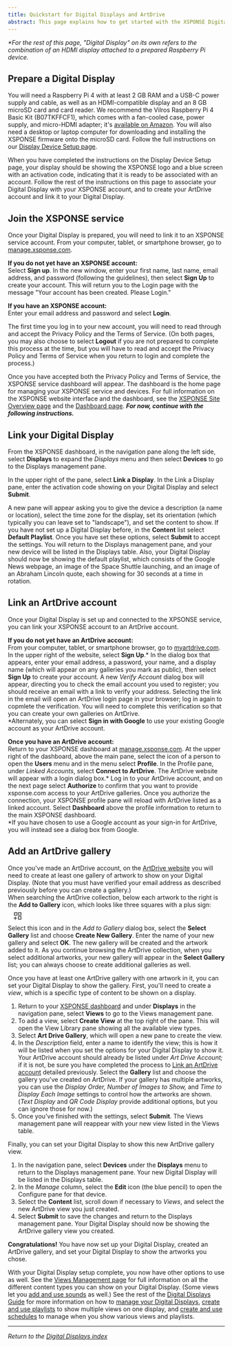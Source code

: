 ```yaml
---
title: Quickstart for Digital Displays and ArtDrive
abstract: This page explains how to get started with the XSPONSE Digital Display device and ArtDrive service. By following the instructions presented here, you can (1) prepare a Raspberry Pi device to serve as an XSPONSE Digital Display*, (2) join the XSPONSE service, (3) link your Digital Display, (4) create and link an ArtDrive account to your Digital Display, and (5) create an ArtDrive gallery and show it on your Digital Display.
---
```

_\*For the rest of this page, "Digital Display" on its own refers to the combination of an HDMI display attached to a prepared Raspberry Pi device._

## Prepare a Digital Display
You will need a Raspberry Pi 4 with at least 2 GB RAM and a USB-C power supply and cable, as well as an HDMI-compatible display and an 8 GB microSD card and card reader. We recommend the Vilros Raspberry Pi 4 Basic Kit (B07TKFFCF1), which comes with a fan-cooled case, power supply, and micro-HDMI adapter; it's [available on Amazon](https://https://www.amazon.com/Vilros-Raspberry-Fan-Cooled-Heatsinks-Quickstart/dp/B07TKFFCF1). You will also need a desktop or laptop computer for downloading and installing the XSPONSE firmware onto the microSD card. Follow the full instructions on our [Display Device Setup page](display-device-setup.md).

When you have completed the instructions on the Display Device Setup page, your display should be showing the XSPONSE logo and a blue screen with an activation code, indicating that it is ready to be associated with an account. Follow the rest of the instructions on this page to associate your Digital Display with your XSPONSE account, and to create your ArtDrive account and link it to your Digital Display.

## Join the XSPONSE service
Once your Digital Display is prepared, you will need to link it to an XSPONSE service account. From your computer, tablet, or smartphone browser, go to [manage.xsponse.com](https://manage.xsponse.com).

**If you do not yet have an XSPONSE account:**  
Select **Sign up**. In the new window, enter your first name, last name, email address, and password (following the guidelines), then select **Sign Up** to create your account. This will return you to the Login page with the message "Your account has been created. Please Login."

**If you have an XSPONSE account:**  
Enter your email address and password and select **Login**. 

The first time you log in to your new account, you will need to read through and accept the Privacy Policy and the Terms of Service. (On both pages, you may also choose to select **Logout** if you are not prepared to complete this process at the time, but you will have to read and accept the Privacy Policy and Terms of Service when you return to login and complete the process.)

Once you have accepted both the Privacy Policy and Terms of Service, the XSPONSE service dashboard will appear. The dashboard is the home page for managing your XSPONSE service and devices. For full information on the XSPONSE website interface and the dashboard, see the [XSPONSE Site Overview page](../general-ops/site-overview.md) and the [Dashboard page](../general-ops/dashboard.md). ***For now, continue with the following instructions.***

## Link your Digital Display
From the XSPONSE dashboard, in the navigation pane along the left side, select **Displays** to expand the _Displays_ menu and then select **Devices** to go to the Displays management pane. 

In the upper right of the pane, select **Link a Display**. In the Link a Display pane, enter the activation code showing on your Digital Display and select **Submit**. 

A new pane will appear asking you to give the device a description (a name or location), select the time zone for the display, set its orientation (which typically you can leave set to "landscape"), and set the content to show. If you have not set up a Digital Display before, in the **Content** list select **Default Playlist**. Once you have set these options, select **Submit** to accept the settings. You will return to the Displays management pane, and your new device will be listed in the Displays table. Also, your Digital Display should now be showing the default playlist, which consists of the Google News webpage, an image of the Space Shuttle launching, and an image of an Abraham Lincoln quote, each showing for 30 seconds at a time in rotation.

## Link an ArtDrive account
Once your Digital Display is set up and connected to the XPSONSE service, you can link your XSPONSE account to an ArtDrive account. 

**If you do not yet have an ArtDrive account:**  
From your computer, tablet, or smartphone browser, go to [myartdrive.com](https://myartdrive.com). In the upper right of the website, select **Sign Up**.\* In the dialog box that appears, enter your email address, a password, your name, and a display name (which will appear on any galleries you mark as public), then select **Sign Up** to create your account. A new _Verify Account_ dialog box will appear, directing you to check the email account you used to register; you should receive an email with a link to verify your address. Selecting the link in the email will open an ArtDrive login page in your browser; log in again to copmlete the verification. You will need to complete this verification so that you can create your own galleries on ArtDrive.  
\*Alternately, you can select **Sign in with Google** to use your existing Google account as your ArtDrive account.  

**Once you have an ArtDrive account:**  
Return to your XSPONSE dashboard at [manage.xsponse.com](https://manage.xsponse.com). At the upper right of the dashboard, above the main pane, select the icon of a person to open the **Users** menu and in the menu select **Profile**. In the Profile pane, under _Linked Accounts_, select **Connect to ArtDrive**. The ArtDrive website will appear with a login dialog box.\* Log in to your ArtDrive account, and on the next page select **Authorize** to confirm that you want to provide xsponse.com access to your ArtDrive galleries. Once you authorize the connection, your XSPONSE profile pane will reload with ArtDrive listed as a linked account. Select **Dashboard** above the profile information to return to the main XSPONSE dashboard.  
\*If you have chosen to use a Google account as your sign-in for ArtDrive, you will instead see a dialog box from Google.

## Add an ArtDrive gallery
Once you've made an ArtDrive account, on the [ArtDrive website](https://myartdrive.com) you will need to create at least one gallery of artwork to show on your Digital Display. (Note that you must have verified your email address as described previously before you can create a gallery.)  
When searching the ArtDrive collection, below each artwork to the right is the **Add to Gallery** icon, which looks like three squares with a plus sign:  
![Add Gallery icon](ArtDrive_Add_Gallery_icon.png)  
Select this icon and in the _Add to Gallery_ dialog box, select the **Select Gallery** list and choose **Create New Gallery**. Enter the name of your new gallery and select **OK**. The new gallery will be created and the artwork added to it. As you continue browsing the ArtDrive collection, when you select additional artworks, your new gallery will appear in the **Select Gallery** list; you can always choose to create additional galleries as well.

Once you have at least one ArtDrive gallery with one artwork in it, you can set your Digital Display to show the gallery. First, you'll need to create a _view_, which is a specific type of content to be shown on a display.  
1. Return to your [XSPONSE dashboard](https://manage.xsponse.com) and under **Displays** in the navigation pane, select **Views** to go to the Views management pane.  
2. To add a view, select **Create View** at the top right of the pane. This will open the View Library pane showing all the available view types.  
3. Select **Art Drive Gallery**, which will open a new pane to create the view.  
4. In the _Description_ field, enter a name to identify the view; this is how it will be listed when you set the options for your Digital Display to show it. Your ArtDrive account should already be listed under _Art Drive Account;_ if it is not, be sure you have completed the process to [Link an ArtDrive account](artdrive-quickstart.md#link-an-artdrive-account) detailed previously. Select the **Gallery** list and choose the gallery you've created on ArtDrive. If your gallery has multiple artworks, you can use the _Display Order, Number of Images to Show,_ and _Time to Display Each Image_ settings to control how the artworks are shown. (_Text Display_ and _QR Code Display_ provide additional options, but you can ignore those for now.)  
5. Once you've finished with the settings, select **Submit**. The Views management pane will reappear with your new view listed in the Views table.

Finally, you can set your Digital Display to show this new ArtDrive gallery view.  
1. In the navigation pane, select **Devices** under the **Displays** menu to return to the Displays management pane. Your new Digital Display will be listed in the Displays table.  
2. In the _Manage_ column, select the **Edit** icon (the blue pencil) to open the Configure pane for that device.  
3. Select the **Content** list, scroll down if necessary to _Views_, and select the new ArtDrive view you just created.  
4. Select **Submit** to save the changes and return to the Displays management pane. Your Digital Display should now be showing the ArtDrive gallery view you created.

**Congratulations!** You have now set up your Digital Display, created an ArtDrive gallery, and set your Digital Display to show the artworks you chose. 

With your Digital Display setup complete, you now have other options to use as well. See the [Views Management page](views-management.md) for full information on all the different content types you can show on your Digital Display. (Some views let you [add and use sounds](sounds-management.md) as well.) See the rest of the [Digital Displays Guide](index.md) for more information on how to [manage your Digital Displays](displays-management.md), [create and use playlists](playlists-management.md) to show multiple views on one display, and [create and use schedules](schedules-management.md) to manage when you show various views and playlists. 

___
*Return to the [Digital Displays index](index.md)*
